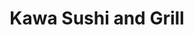---
layout: place
title: "Kawa Sushi and Grill"
permalink: /michigan/rockford/kawa-sushi-and-grill.html
stateAbbr: MI
stateName: Michigan
cityName: Rockford
place_id: ChIJLX_rnPr_GIgRMWK9NLvZzX8
photos:
  - name: >-
      places/ChIJLX_rnPr_GIgRMWK9NLvZzX8/photos/AeeoHcL60y9VZ7uv8gcBHp9IFw1VePfKQa-GKQPomLfyLAJC4wkfNZ5ErsQnCsgHA8vehjtQr-93jL8tmMsH0R8kat954P25lV2ZuOWvyIFTOukX_Kfzwj0FGQAnrgTfuVGpIiwddHBZDjD81XyEnJZq1cLLY5vX8f92tGRRnKQR8M8_N6DonynO-ocugca0NA7s4OlmzR7KfXCHBJxUMHhuY9FHR_s8ZbM_mwwgysU8_p9WvI_wOzhwylEeggUJTTEr015aV-GmBktuvFZJGH_GHVL8bw2SVYaYd0apFcxUN56ioQ
    widthPx: 2364
    heightPx: 1773
    authorAttributions:
      - displayName: Kawa Sushi and Grill
        uri: https://maps.google.com/maps/contrib/104553666456213934422
        photoUri: >-
          https://lh3.googleusercontent.com/a-/ALV-UjWS4cq4CODNNiCGfTc850vDgWuY7NgKEG_e2S-2OOgdg-XiE5o=s100-p-k-no-mo
    flagContentUri: >-
      https://www.google.com/local/imagery/report/?cb_client=maps_api_places.places_api&image_key=!1e10!2sAF1QipNfC6i9tBcni0pyJdWkzffsts7m8MnwuTZyoR84&hl=en-US
    googleMapsUri: >-
      https://www.google.com/maps/place//data=!3m4!1e2!3m2!1sAF1QipNfC6i9tBcni0pyJdWkzffsts7m8MnwuTZyoR84!2e10!4m2!3m1!1s0x8818fffa9ceb7f2d:0x7fcdd9bb34bd6231
  - name: >-
      places/ChIJLX_rnPr_GIgRMWK9NLvZzX8/photos/AeeoHcKRO6bBcL3rgI0c72CaLGI1l7hgTRlah7Zy7MuMBj1SvCs2SRk1zIpx00ztjoC7VuzcG41beq38bIERjSUnPRhmaphGdOiyVWsL5sO2Q24c7NXGC7ohu9T2rZOXOgTGzHksT5IQcmbdGNikVOqIs0hr5ci6rbC4nlXIphBuLu7vulRP6mAOI_avJjiJ3FdVry-r52pz7YBfGyCfCUZ6Ff2c0DVEIyab1yAVEH4ujmamaQq8CxOrg5DxKmWRG3OxnM9mmsTPVNH5GP2jNhPcL7HhZnNzWoLNT2d22rp79uB6JVtoZxgCaV4HTWC9E8SCWl8bATMucc-yrnKRqqoCmgZcpcav_jt0W__sK1V4gb86Z-2PftRc3B45_PpA2sYOWmlRO1tLHJsCAmaYFWzUnV5Uxv8ElmrJRSapBtx7PtNQclE
    widthPx: 3515
    heightPx: 1719
    authorAttributions:
      - displayName: Janet Shy
        uri: https://maps.google.com/maps/contrib/109899827690406737937
        photoUri: >-
          https://lh3.googleusercontent.com/a/ACg8ocIqAd0KJYDjUKx0TgrL89ety82S5LISs9qRNJSXx2qciQaqWg=s100-p-k-no-mo
    flagContentUri: >-
      https://www.google.com/local/imagery/report/?cb_client=maps_api_places.places_api&image_key=!1e10!2sCIHM0ogKEICAgMCwk6buswE&hl=en-US
    googleMapsUri: >-
      https://www.google.com/maps/place//data=!3m4!1e2!3m2!1sCIHM0ogKEICAgMCwk6buswE!2e10!4m2!3m1!1s0x8818fffa9ceb7f2d:0x7fcdd9bb34bd6231
  - name: >-
      places/ChIJLX_rnPr_GIgRMWK9NLvZzX8/photos/AeeoHcIpb3Ra1_1H7MqQBFEzeToWyFlvMCTKyI5qVGEeq0ETTEdsH1Kb0OZIk-x1CdkxjG5U39Np-QUf_Vs0psSEIwYiHoXXP9aTvzLK3GTBN7f_C_lPgFD277dJ6GrgbolzMKjCqv1fgZebMeuYtbBXoR_axh3_KsLip8WUEB2tS-tOT7TdgPCCrkS4wiyHZndQoPZoX25XByNktZ1MJvS4d32uGYY9iGcchOPhfEAF3n-rjO1mGbaO0ekHkJYeaSCuSged29sIHYdQBiu8PBiTGPv67-wmTAUHdPqXJ62uvSMMYbp-zo_UK6fLLqMy6JVBhgNvYAssqWU3XBpZp_psgxKYY6MSAJY61mfcWtsF19WPMGql6WSP7zsJPPORD08tRxNRGc0OQ8_8og2Bi2NpkDL28OoOSNxn3JofQIPpsqRLpgZH
    widthPx: 4032
    heightPx: 3024
    authorAttributions:
      - displayName: Morghan Nelson
        uri: https://maps.google.com/maps/contrib/104442545855911225998
        photoUri: >-
          https://lh3.googleusercontent.com/a/ACg8ocLrrXS8zrMqBSDPKT2uNmLFrAgIdEhNf9GDcptMsLgq9k2Ecw=s100-p-k-no-mo
    flagContentUri: >-
      https://www.google.com/local/imagery/report/?cb_client=maps_api_places.places_api&image_key=!1e10!2sCIHM0ogKEICAgIDXo8TtwgE&hl=en-US
    googleMapsUri: >-
      https://www.google.com/maps/place//data=!3m4!1e2!3m2!1sCIHM0ogKEICAgIDXo8TtwgE!2e10!4m2!3m1!1s0x8818fffa9ceb7f2d:0x7fcdd9bb34bd6231
  - name: >-
      places/ChIJLX_rnPr_GIgRMWK9NLvZzX8/photos/AeeoHcKsNmizUAVJpwIOQlPSUmyZQQcXkI1yBYvY1jS8LMZ1j4KT2ptO713aSHYPk4uy_vfN_9S2hYIAQSRmg2pga8qc8_9bb6JBYUcrUxeJz4HBYuPE9kTJeRfLQa8cnUA2x5Ceuj8V1bIKczZF-dliRWv_Itin9qS2NQ-6AKcoT9F3Bje3sFrdQwophKdjTFg6s8s7_i27cilJ0IdNHXsXz559yLbyxQOqSwdEwmlWcW9HTG5MoTTp7wg_oqc-JdQyqmywLGslrBU-889RPy6bmdyhobZULBf2B7DD81huLKd_WmddMgJZXm2SntSmy156NjIHv9GjUA4gVnLofpH3j9pU6rgSG3P799DV0QrqBxIZC4l4hDIs6gxKXWQAbXQVajSbI1ywelJLFA1DCv3LkJMRizJI7wsVn2oJYu3V0zv-cQ
    widthPx: 1440
    heightPx: 1440
    authorAttributions:
      - displayName: Heather Lockwood
        uri: https://maps.google.com/maps/contrib/112894161461469078699
        photoUri: >-
          https://lh3.googleusercontent.com/a/ACg8ocLUf48dAwfwGDu13_XrNCVAQN5y4wPhFL9lI-tItYowAu10Ww=s100-p-k-no-mo
    flagContentUri: >-
      https://www.google.com/local/imagery/report/?cb_client=maps_api_places.places_api&image_key=!1e10!2sCIHM0ogKEICAgMCg_qmPcA&hl=en-US
    googleMapsUri: >-
      https://www.google.com/maps/place//data=!3m4!1e2!3m2!1sCIHM0ogKEICAgMCg_qmPcA!2e10!4m2!3m1!1s0x8818fffa9ceb7f2d:0x7fcdd9bb34bd6231
  - name: >-
      places/ChIJLX_rnPr_GIgRMWK9NLvZzX8/photos/AeeoHcJk41Tz53I3moqPqBeZGic_YQ0p20RUfFjUQIrmsD2LnTTIGrwoaoFluOdRiLzUfTWsLEMbM_pv8E4s1Q3b6mx6RWPvWnvOFf8K54H3m8Fk3SNjtU4fcfPrACD1sHxsPg2D_eqz69hhEgTvWLUMyXIfRIgBEGVGaT7Gjo8TSAmpgHaxi209HNPDKVs_W38wnNzy4fZYb1IDED8KZuRGWfgNCyyGkqKVfYKJb5Ym5KVpEPLHnVidxQWL83tKSPFEEO7TJGWUg0GWa82LCBu1gvx8tiO4BRHKLQfUtMk6sMJZK5EzkgqnyNBVI1RSB1oZ9u9fTZW17-A42jbMjzhFmGQCDjKMrRE2vpBd57x85SL9cWYPxDIHs5igiNI3J2ad9IPXeRKdW3O_XmX9LpNcCsHh7YBAjf_V0D2jz0CPDcBXGcCl
    widthPx: 3000
    heightPx: 4000
    authorAttributions:
      - displayName: anonymous
        uri: https://maps.google.com/maps/contrib/107058487255867051046
        photoUri: >-
          https://lh3.googleusercontent.com/a-/ALV-UjVoGlUvDdM3tyH8QUrEmL483GYSQfKuobH_x6zqCq5VQerBFLM46w=s100-p-k-no-mo
    flagContentUri: >-
      https://www.google.com/local/imagery/report/?cb_client=maps_api_places.places_api&image_key=!1e10!2sCIHM0ogKEICAgIDP1siYkAE&hl=en-US
    googleMapsUri: >-
      https://www.google.com/maps/place//data=!3m4!1e2!3m2!1sCIHM0ogKEICAgIDP1siYkAE!2e10!4m2!3m1!1s0x8818fffa9ceb7f2d:0x7fcdd9bb34bd6231
  - name: >-
      places/ChIJLX_rnPr_GIgRMWK9NLvZzX8/photos/AeeoHcKZVxk1emwFHlunITCYNV2oq3m_ttTj1eXIrasSGicJnvT0BrRloZgPkgEKhabyqSgSzhtjm5EzY2Lbm-QFQ3mJrmRLDfg8Ny299REYgve2kHxb5egvJmq-wBCgkZ81L8rv2iiB7bE-QWkmgvMnsts3Oj3cfBV9mpd4JnR8Zm04DOp4ewJWRjInIsPQw2mK_fnUlDrpkap1qA4eIoiPSiy6MVBu9xnYpldl9iZKdayuPo-2W4GRUEOsSv1EO0-q99lhIBxVuBh_E1DaNFp1U8_hlIAxsQzLYMAE9BHj-1-CL_xFhZqjVjpAg8gVTloPB76HQDIgL5vsGmzV3n3rdKrFFi_qFpuTM4nNKjoKsqR601yPDlC2OL9N2gC9w17qKurzgll2Oj5k-LR7YhiFmusvqOuPv2LsMqbyB9T9EKHiCw
    widthPx: 4032
    heightPx: 2268
    authorAttributions:
      - displayName: Courtney Mora
        uri: https://maps.google.com/maps/contrib/115128716090142360996
        photoUri: >-
          https://lh3.googleusercontent.com/a-/ALV-UjVVWIAiLJgxwJbHCmpMD6WVRkg4vlplTvH1rVJT9Gt0j09Qu3A=s100-p-k-no-mo
    flagContentUri: >-
      https://www.google.com/local/imagery/report/?cb_client=maps_api_places.places_api&image_key=!1e10!2sCIHM0ogKEICAgIDux_CTUg&hl=en-US
    googleMapsUri: >-
      https://www.google.com/maps/place//data=!3m4!1e2!3m2!1sCIHM0ogKEICAgIDux_CTUg!2e10!4m2!3m1!1s0x8818fffa9ceb7f2d:0x7fcdd9bb34bd6231
  - name: >-
      places/ChIJLX_rnPr_GIgRMWK9NLvZzX8/photos/AeeoHcKCPCDUixnIiSFKGbGXRcJ7BufZGXXs9cS8Bo3slwZriy1ymsZvfc-ucFdSdJEKuf713-kAx_wpdjvrXFmUvEgmW0ACatZ84FzO1e878N1ETVqMneEijp_secT5C13Difbr2mOzpUrq2FBBlBaLses4aVqNp3_b9APdVhsSolP2bTAAwnU0bCm2ic13p4lKreESH4eengExHYLbyGBazOYuUmlp11CrwGaC2aI836kVJEiu-jkPBLpcZvqCR1Z3MRlzn7hbhe6nsqghlBy0zTOBAGcacRsqlEvRBfTLT16VqkJpGbc8Bs-qEsBIZ7sQAbXnGgzIRJC-nu5Oe15dtFXX7MhW5NifP7IXyOdynM-TzwjFPK8sPcFnTCBYJe82mtsngExMtmvilNHooPyzOyLTZKYydDD3CSi0yROcpolhaXV4
    widthPx: 1290
    heightPx: 1724
    authorAttributions:
      - displayName: Elizabeth Chatman
        uri: https://maps.google.com/maps/contrib/108433213401049322856
        photoUri: >-
          https://lh3.googleusercontent.com/a-/ALV-UjUbH3ytbVJBZoNTUX-69mm1TMmkuQU64kT0XqD59nvEn8nacV7h=s100-p-k-no-mo
    flagContentUri: >-
      https://www.google.com/local/imagery/report/?cb_client=maps_api_places.places_api&image_key=!1e10!2sCIHM0ogKEICAgIDXyZHE3QE&hl=en-US
    googleMapsUri: >-
      https://www.google.com/maps/place//data=!3m4!1e2!3m2!1sCIHM0ogKEICAgIDXyZHE3QE!2e10!4m2!3m1!1s0x8818fffa9ceb7f2d:0x7fcdd9bb34bd6231
  - name: >-
      places/ChIJLX_rnPr_GIgRMWK9NLvZzX8/photos/AeeoHcKQw7N_RwN3vdVgYjhSw7a5DpX06BWyHpIMna2KeevYQJursFyzCcQd5J3NXrY9EZuYhaMTJkqpXth9qzyuc1LR7VcCoCe2z7G6rnMT8IhYr4iieUdTVFXh4wKKPnZIwEZsyjQ7iT102cVpdblq84acVwkz5cxHvqeqT5IllydyM3DiMS_kJWSK4mzW3SG2FEX2P0rBNLbSd0Exb2jgUEuh28OABX-Qz5hrbtpxKTvLZN3_j1eLZfSs4pEhKzEnGIQnk0PrOtqYf_EAe5Snswpm2N-80cBVc3VAxInXElNzSq_yj4-hQJIdAKXm18Q-kOB01s-Hjj3p7uyaAUVQ5sPuopZbSvoxGRg74z_BtstG516zfetkZ9YUvipdLfzRww0-CgN8UnYZT1eHLYyVpZnJm94_-wZGnhpRkiP_OIvYikY
    widthPx: 3024
    heightPx: 4032
    authorAttributions:
      - displayName: Waan Wonder World
        uri: https://maps.google.com/maps/contrib/107936645498520672518
        photoUri: >-
          https://lh3.googleusercontent.com/a-/ALV-UjUehaf1gaqp8XSH9A3fwTfV6fBhEldBXf0wcmMX0npz9tRlw8_VVQ=s100-p-k-no-mo
    flagContentUri: >-
      https://www.google.com/local/imagery/report/?cb_client=maps_api_places.places_api&image_key=!1e10!2sCIHM0ogKEICAgICJqqLAoQE&hl=en-US
    googleMapsUri: >-
      https://www.google.com/maps/place//data=!3m4!1e2!3m2!1sCIHM0ogKEICAgICJqqLAoQE!2e10!4m2!3m1!1s0x8818fffa9ceb7f2d:0x7fcdd9bb34bd6231
  - name: >-
      places/ChIJLX_rnPr_GIgRMWK9NLvZzX8/photos/AeeoHcIM5516LNtp4UUFLPn5Oo5-LVtWCLHnb_iV_daIgMYVZVVHy38tH6auTZ92VlKl7dab11lgyxZ6yl3FL1TfqL9kf__NmnXTjlEVwenmt5j-B80DiaO69bbju6KdlSzl018vanxSfaqqcqk7RKE7E1K6nWIiqE_vVveb8klsj8skBPyJMCkqjcqT1STKTr4NhAoO9IZ_RYWitTeI7IwPKStk5UPf5Rr3DoGgxCZh5ITBr671qPUH4iVPNcky9dclpYH84Fw4xdopaZO2h3gcoDEAg06qVffTkodLOTsyVYjU_T13f2_ec2zAOthjhVrSpoNsca81c5d5LdioBRUDKZXUFXB63PjFDTeGj0ImtV6pAbez4t73UuQlXXU6DlWJt4QRdIVZg9d01eH1angY0LZ9FuZb1KY-EVK4tcxTvP9xVFM
    widthPx: 1440
    heightPx: 1440
    authorAttributions:
      - displayName: Heather Lockwood
        uri: https://maps.google.com/maps/contrib/112894161461469078699
        photoUri: >-
          https://lh3.googleusercontent.com/a/ACg8ocLUf48dAwfwGDu13_XrNCVAQN5y4wPhFL9lI-tItYowAu10Ww=s100-p-k-no-mo
    flagContentUri: >-
      https://www.google.com/local/imagery/report/?cb_client=maps_api_places.places_api&image_key=!1e10!2sCIHM0ogKEICAgMCg_qmPsAE&hl=en-US
    googleMapsUri: >-
      https://www.google.com/maps/place//data=!3m4!1e2!3m2!1sCIHM0ogKEICAgMCg_qmPsAE!2e10!4m2!3m1!1s0x8818fffa9ceb7f2d:0x7fcdd9bb34bd6231
  - name: >-
      places/ChIJLX_rnPr_GIgRMWK9NLvZzX8/photos/AeeoHcJxyD24JkFotUypt1hj3BQvSQ4ar0jAWUYt96ko2m4feHyn2F1OW5445pF7q4cHc9qSuJMp2NuzK9hcHc5ksXFzF5DOMwMB3JXfqS1J_aICLUgDznimAgDUbCafTgShgeZdTLJYumWyIVAo02yra5fIKk39F_u3AzMduql8KjpMrPb67kUayT_kOyT5Y4i9EjrUPnSzVTebZNKzzOZPVjXq1eueDTBKAM573CXexPrtOD4jyQ9K_p3bJ0eHHTw1gqT4lUK6sCceDUWnZXfXofLnQtLRB5FJBTgQ-moraSbHgagxs9wAk6LbBY-sSH9kpTPIyrMTURNLddaSD3DjhLkRwKVRlcY6VW8bWsWe4Jug2MRzLeTY7ICD8_bTZ-rfQrEU3JEmo91ViOjtATmReWwYITubB0Dcjajk_DIeQixGWQ
    widthPx: 3072
    heightPx: 4080
    authorAttributions:
      - displayName: Jonathan Tasman
        uri: https://maps.google.com/maps/contrib/101763290188060771185
        photoUri: >-
          https://lh3.googleusercontent.com/a-/ALV-UjVCTEGfS_sTmxBNqQbbRuxNC5RukJVylWGSwbpaUZZwi3FWSRP3wQ=s100-p-k-no-mo
    flagContentUri: >-
      https://www.google.com/local/imagery/report/?cb_client=maps_api_places.places_api&image_key=!1e10!2sCIHM0ogKEICAgIDxrN2zPw&hl=en-US
    googleMapsUri: >-
      https://www.google.com/maps/place//data=!3m4!1e2!3m2!1sCIHM0ogKEICAgIDxrN2zPw!2e10!4m2!3m1!1s0x8818fffa9ceb7f2d:0x7fcdd9bb34bd6231
address: '8 E Bridge St NE #104a, Rockford, MI 49341, USA'
street: '8 E Bridge St NE #104a'
city: Rockford
state: MI
zip: '49341'
country: USA
neighborhood: null
latitude: '43.119412'
longitude: '-85.561908'
accessibility_options:
  wheelchairAccessibleParking: true
  wheelchairAccessibleEntrance: true
  wheelchairAccessibleRestroom: true
  wheelchairAccessibleSeating: true
business_status: OPERATIONAL
name: Kawa Sushi and Grill
google_maps_links:
  directionsUri: >-
    https://www.google.com/maps/dir//''/data=!4m7!4m6!1m1!4e2!1m2!1m1!1s0x8818fffa9ceb7f2d:0x7fcdd9bb34bd6231!3e0
  placeUri: https://maps.google.com/?cid=9209256211109470769
  writeAReviewUri: >-
    https://www.google.com/maps/place//data=!4m3!3m2!1s0x8818fffa9ceb7f2d:0x7fcdd9bb34bd6231!12e1
  reviewsUri: >-
    https://www.google.com/maps/place//data=!4m4!3m3!1s0x8818fffa9ceb7f2d:0x7fcdd9bb34bd6231!9m1!1b1
  photosUri: >-
    https://www.google.com/maps/place//data=!4m3!3m2!1s0x8818fffa9ceb7f2d:0x7fcdd9bb34bd6231!10e5
primary_type: Sushi Restaurant
opening_hours:
  regular: null
  current: null
secondary_opening_hours:
  regular:
    weekdayDescriptions: null
    type: null
  current:
    weekdayDescriptions: null
    type: null
phone: (616) 884-0220
price_level: null
price_range: $20 &ndash; $30
rating: '4.7'
rating_count: 450
website: http://www.kawarockford.com/
description: null
reviews:
  - name: >-
      places/ChIJLX_rnPr_GIgRMWK9NLvZzX8/reviews/ChZDSUhNMG9nS0VJQ0FnTURnb0k3allREAE
    relativePublishTimeDescription: a month ago
    rating: 5
    text:
      text: >-
        Really great dinner! Prompt service and food arrived quickly. For drinks
        enjoyed the sangria and sav blanc. For apps the gyoza and edamame with
        spice garlic were delish! Birria ramen was a large portion and friend
        said it was very good. I had the fried rice which was a large portion,
        and the pink slip roll was great. Another friend had the Cali roll and
        Lisa Lisa roll and said both were good as well. And since we were
        celebrating a birthday we received a tempura ice cream, so yummy! Three
        drinks, two apps and the entrees/rolls was just over $100, not bad!!
      languageCode: en
    originalText:
      text: >-
        Really great dinner! Prompt service and food arrived quickly. For drinks
        enjoyed the sangria and sav blanc. For apps the gyoza and edamame with
        spice garlic were delish! Birria ramen was a large portion and friend
        said it was very good. I had the fried rice which was a large portion,
        and the pink slip roll was great. Another friend had the Cali roll and
        Lisa Lisa roll and said both were good as well. And since we were
        celebrating a birthday we received a tempura ice cream, so yummy! Three
        drinks, two apps and the entrees/rolls was just over $100, not bad!!
      languageCode: en
    authorAttribution:
      displayName: Tasha Novak
      uri: https://www.google.com/maps/contrib/113486480713416994048/reviews
      photoUri: >-
        https://lh3.googleusercontent.com/a-/ALV-UjV_qMhyZVwMEfNGz1weIOzqFrbjlgDK-W8ez32uS7W1-Ls330M=s128-c0x00000000-cc-rp-mo-ba4
    publishTime: '2025-02-22T00:04:45.523396Z'
    flagContentUri: >-
      https://www.google.com/local/review/rap/report?postId=ChZDSUhNMG9nS0VJQ0FnTURnb0k3allREAE&d=17924085&t=1
    googleMapsUri: >-
      https://www.google.com/maps/reviews/data=!4m6!14m5!1m4!2m3!1sChZDSUhNMG9nS0VJQ0FnTURnb0k3allREAE!2m1!1s0x8818fffa9ceb7f2d:0x7fcdd9bb34bd6231
  - name: >-
      places/ChIJLX_rnPr_GIgRMWK9NLvZzX8/reviews/ChdDSUhNMG9nS0VJQ0FnTUN3azZiV3hBRRAB
    relativePublishTimeDescription: 3 weeks ago
    rating: 5
    text:
      text: >-
        We always enjoy our meal here. The place seems very clean and the staff
        all seem to care about customers. The service is speedy overall and our
        hot food was hot.
      languageCode: en
    originalText:
      text: >-
        We always enjoy our meal here. The place seems very clean and the staff
        all seem to care about customers. The service is speedy overall and our
        hot food was hot.
      languageCode: en
    authorAttribution:
      displayName: Janet Shy
      uri: https://www.google.com/maps/contrib/109899827690406737937/reviews
      photoUri: >-
        https://lh3.googleusercontent.com/a/ACg8ocIqAd0KJYDjUKx0TgrL89ety82S5LISs9qRNJSXx2qciQaqWg=s128-c0x00000000-cc-rp-mo-ba5
    publishTime: '2025-03-21T00:03:58.141611Z'
    flagContentUri: >-
      https://www.google.com/local/review/rap/report?postId=ChdDSUhNMG9nS0VJQ0FnTUN3azZiV3hBRRAB&d=17924085&t=1
    googleMapsUri: >-
      https://www.google.com/maps/reviews/data=!4m6!14m5!1m4!2m3!1sChdDSUhNMG9nS0VJQ0FnTUN3azZiV3hBRRAB!2m1!1s0x8818fffa9ceb7f2d:0x7fcdd9bb34bd6231
  - name: >-
      places/ChIJLX_rnPr_GIgRMWK9NLvZzX8/reviews/ChZDSUhNMG9nS0VJQ0FnTUN3MVBhellREAE
    relativePublishTimeDescription: 4 weeks ago
    rating: 5
    text:
      text: >-
        Everything is excellent, Jessica is an awesome server! It it would be
        nice to have dimmer light in the bar area. And… the outside patio should
        be screened off from Coldwell Banker next door. Some live palm trees
        would be nice outside.

        Love it! 😊
      languageCode: en
    originalText:
      text: >-
        Everything is excellent, Jessica is an awesome server! It it would be
        nice to have dimmer light in the bar area. And… the outside patio should
        be screened off from Coldwell Banker next door. Some live palm trees
        would be nice outside.

        Love it! 😊
      languageCode: en
    authorAttribution:
      displayName: Stephen Allie
      uri: https://www.google.com/maps/contrib/108913126018619561587/reviews
      photoUri: >-
        https://lh3.googleusercontent.com/a/ACg8ocJefab0gBRYfv9jwv5j_ZnixJr4RMeL9arDCKYw7EWLRCXjmA=s128-c0x00000000-cc-rp-mo
    publishTime: '2025-03-16T21:14:29.339063Z'
    flagContentUri: >-
      https://www.google.com/local/review/rap/report?postId=ChZDSUhNMG9nS0VJQ0FnTUN3MVBhellREAE&d=17924085&t=1
    googleMapsUri: >-
      https://www.google.com/maps/reviews/data=!4m6!14m5!1m4!2m3!1sChZDSUhNMG9nS0VJQ0FnTUN3MVBhellREAE!2m1!1s0x8818fffa9ceb7f2d:0x7fcdd9bb34bd6231
  - name: >-
      places/ChIJLX_rnPr_GIgRMWK9NLvZzX8/reviews/ChZDSUhNMG9nS0VJQ0FnTURRbDRMNFZREAE
    relativePublishTimeDescription: 4 weeks ago
    rating: 5
    text:
      text: >-
        To start I’d like to shout out to Dylan our server for being an all
        around pleasant, upbeat and attentive server. Good service really is an
        important part of a meal and embodied all the attributes you hope for
        when going out to eat. Thank you Dylan!


        Ok so this was my second time here, the first being when they had very
        first opened and I wasn’t particularly impressed- not a  negative
        experience, just nothing that drew me back.


        My fiancé suggested we try it again since he didn’t go with me the first
        time and I’m quite happy to report it was a phenomenal idea. The house
        salad was fresh, bright and well varied in texture and composition - not
        to mention it was quite large for just a “half” portion. The bibimbap
        (which we got in the hot stone bowl but I cannot remember the term for
        that sorry!) was also very good and was about 50/50 veggies to rice
        which is a win for me because nothing is more dissatisfying than a bowl
        that’s nothing but rice. Lastly, we got the ultimate Kawa roll which is
        what really turned my opinion around since I only ordered sushi the
        first time. This roll was absolutely jammed with flavors while remaining
        very well balanced and well rolled to boot.


        Good lighting, not too loud or echoing, clean feel, comfortable seating,
        quick turn around even when it was busy and at the end of the night.


        **tonight I also found out they have a patio that overlooks the river.
        We’re not quite to nighttime patio season so we sat inside but we look
        forward to checking out that area out in the future**
      languageCode: en
    originalText:
      text: >-
        To start I’d like to shout out to Dylan our server for being an all
        around pleasant, upbeat and attentive server. Good service really is an
        important part of a meal and embodied all the attributes you hope for
        when going out to eat. Thank you Dylan!


        Ok so this was my second time here, the first being when they had very
        first opened and I wasn’t particularly impressed- not a  negative
        experience, just nothing that drew me back.


        My fiancé suggested we try it again since he didn’t go with me the first
        time and I’m quite happy to report it was a phenomenal idea. The house
        salad was fresh, bright and well varied in texture and composition - not
        to mention it was quite large for just a “half” portion. The bibimbap
        (which we got in the hot stone bowl but I cannot remember the term for
        that sorry!) was also very good and was about 50/50 veggies to rice
        which is a win for me because nothing is more dissatisfying than a bowl
        that’s nothing but rice. Lastly, we got the ultimate Kawa roll which is
        what really turned my opinion around since I only ordered sushi the
        first time. This roll was absolutely jammed with flavors while remaining
        very well balanced and well rolled to boot.


        Good lighting, not too loud or echoing, clean feel, comfortable seating,
        quick turn around even when it was busy and at the end of the night.


        **tonight I also found out they have a patio that overlooks the river.
        We’re not quite to nighttime patio season so we sat inside but we look
        forward to checking out that area out in the future**
      languageCode: en
    authorAttribution:
      displayName: Jade Vanderjagt
      uri: https://www.google.com/maps/contrib/110380344525405055532/reviews
      photoUri: >-
        https://lh3.googleusercontent.com/a/ACg8ocKm8yGtzQM9MJyUEdnp5ZiXaBo9wW8cDXWsaktc2bJu1Ynz7A=s128-c0x00000000-cc-rp-mo
    publishTime: '2025-03-15T02:52:51.085186Z'
    flagContentUri: >-
      https://www.google.com/local/review/rap/report?postId=ChZDSUhNMG9nS0VJQ0FnTURRbDRMNFZREAE&d=17924085&t=1
    googleMapsUri: >-
      https://www.google.com/maps/reviews/data=!4m6!14m5!1m4!2m3!1sChZDSUhNMG9nS0VJQ0FnTURRbDRMNFZREAE!2m1!1s0x8818fffa9ceb7f2d:0x7fcdd9bb34bd6231
  - name: >-
      places/ChIJLX_rnPr_GIgRMWK9NLvZzX8/reviews/ChdDSUhNMG9nS0VJQ0FnSURuOHYtRXB3RRAB
    relativePublishTimeDescription: 6 months ago
    rating: 5
    text:
      text: >-
        This restaurant was very cozy! The food tasted absolutely delicious.
        Each time I visit it’s an amazing atmosphere and experience. My
        waitress, Jewel, was so kind and helpful. She gave great
        recommendations. I had a great time here!
      languageCode: en
    originalText:
      text: >-
        This restaurant was very cozy! The food tasted absolutely delicious.
        Each time I visit it’s an amazing atmosphere and experience. My
        waitress, Jewel, was so kind and helpful. She gave great
        recommendations. I had a great time here!
      languageCode: en
    authorAttribution:
      displayName: Amelia Martin
      uri: https://www.google.com/maps/contrib/105592916212899372574/reviews
      photoUri: >-
        https://lh3.googleusercontent.com/a-/ALV-UjWhdEFhsDUl06ZTFdL6wEw6MuE7ZcSvnVRkrJVJcl3ILH0rlXwr=s128-c0x00000000-cc-rp-mo
    publishTime: '2024-10-04T21:57:26.218413Z'
    flagContentUri: >-
      https://www.google.com/local/review/rap/report?postId=ChdDSUhNMG9nS0VJQ0FnSURuOHYtRXB3RRAB&d=17924085&t=1
    googleMapsUri: >-
      https://www.google.com/maps/reviews/data=!4m6!14m5!1m4!2m3!1sChdDSUhNMG9nS0VJQ0FnSURuOHYtRXB3RRAB!2m1!1s0x8818fffa9ceb7f2d:0x7fcdd9bb34bd6231
parking_options:
  freeParkingLot: true
  freeStreetParking: true
  valetParking: false
payment_options:
  acceptsCreditCards: true
  acceptsCashOnly: false
allow_dogs: null
curbside_pickup: false
delivery: true
dine_in: true
good_for_children: true
good_for_groups: true
good_for_sports: false
live_music: false
menu_for_children: true
outdoor_seating: true
reservable: true
restroom: true
serves_beer: true
serves_breakfast: false
serves_brunch: false
serves_cocktails: true
serves_coffee: false
serves_dinner: true
serves_dessert: true
serves_lunch: true
serves_vegetarian_food: true
serves_wine: true
takeout: true

---